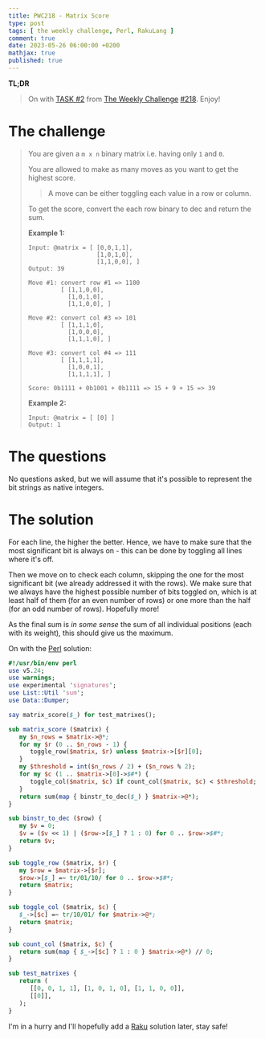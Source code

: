 ```yaml
---
title: PWC218 - Matrix Score
type: post
tags: [ the weekly challenge, Perl, RakuLang ]
comment: true
date: 2023-05-26 06:00:00 +0200
mathjax: true
published: true
---
```


**TL;DR**

> On with [TASK #2][] from [The Weekly Challenge][] [#218][].
> Enjoy!

# The challenge

> You are given a `m x n` binary matrix i.e. having only `1` and `0`.
>
> You are allowed to make as many moves as you want to get the highest
> score.
>
>> A move can be either toggling each value in a row or column.
>
> To get the score, convert the each row binary to dec and return the sum.
>
> **Example 1:**
>
>     Input: @matrix = [ [0,0,1,1],
>                        [1,0,1,0],
>                        [1,1,0,0], ]
>     Output: 39
>
>     Move #1: convert row #1 => 1100
>              [ [1,1,0,0],
>                [1,0,1,0],
>                [1,1,0,0], ]
>
>     Move #2: convert col #3 => 101
>              [ [1,1,1,0],
>                [1,0,0,0],
>                [1,1,1,0], ]
>
>     Move #3: convert col #4 => 111
>              [ [1,1,1,1],
>                [1,0,0,1],
>                [1,1,1,1], ]
>
>     Score: 0b1111 + 0b1001 + 0b1111 => 15 + 9 + 15 => 39
>
> **Example 2:**
>
>     Input: @matrix = [ [0] ]
>     Output: 1

# The questions

No questions asked, but we will assume that it's possible to represent the
bit strings as native integers.

# The solution

For each line, the higher the better. Hence, we have to make sure that the
most significant bit is always on - this can be done by toggling all lines
where it's off.

Then we move on to check each column, skipping the one for the most
significant bit (we already addressed it with the rows). We make sure that
we always have the highest possible number of bits toggled on, which is at
least half of them (for an even number of rows) or one more than the half
(for an odd number of rows). Hopefully more!

As the final sum is *in some sense* the sum of all individual positions
(each with its weight), this should give us the maximum.

On with the [Perl][] solution:


```perl
#!/usr/bin/env perl
use v5.24;
use warnings;
use experimental 'signatures';
use List::Util 'sum';
use Data::Dumper;

say matrix_score($_) for test_matrixes();

sub matrix_score ($matrix) {
   my $n_rows = $matrix->@*;
   for my $r (0 .. $n_rows - 1) {
      toggle_row($matrix, $r) unless $matrix->[$r][0];
   }
   my $threshold = int($n_rows / 2) + ($n_rows % 2);
   for my $c (1 .. $matrix->[0]->$#*) {
      toggle_col($matrix, $c) if count_col($matrix, $c) < $threshold;
   }
   return sum(map { binstr_to_dec($_) } $matrix->@*);
}

sub binstr_to_dec ($row) {
   my $v = 0;
   $v = ($v << 1) | ($row->[$_] ? 1 : 0) for 0 .. $row->$#*;
   return $v;
}

sub toggle_row ($matrix, $r) {
   my $row = $matrix->[$r];
   $row->[$_] =~ tr/01/10/ for 0 .. $row->$#*;
   return $matrix;
}

sub toggle_col ($matrix, $c) {
   $_->[$c] =~ tr/10/01/ for $matrix->@*;
   return $matrix;
}

sub count_col ($matrix, $c) {
   return sum(map { $_->[$c] ? 1 : 0 } $matrix->@*) // 0;
}

sub test_matrixes {
   return (
      [[0, 0, 1, 1], [1, 0, 1, 0], [1, 1, 0, 0]],
      [[0]],
   );
}
```

I'm in a hurry and I'll hopefully add a [Raku][] solution later, stay safe!


[The Weekly Challenge]: https://theweeklychallenge.org/
[#218]: https://theweeklychallenge.org/blog/perl-weekly-challenge-218/
[TASK #2]: https://theweeklychallenge.org/blog/perl-weekly-challenge-218/#TASK2
[Perl]: https://www.perl.org/
[Raku]: https://raku.org/
[manwar]: http://www.manwar.org/
